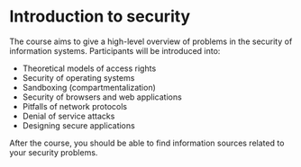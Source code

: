 # Introduction to security
The course aims to give a high-level overview of problems in the security of information systems. Participants will be introduced into:

- Theoretical models of access rights
- Security of operating systems
- Sandboxing (compartmentalization)
- Security of browsers and web applications
- Pitfalls of network protocols
- Denial of service attacks
- Designing secure applications

After the course, you should be able to find information sources related to your security problems.
